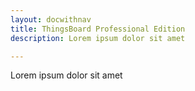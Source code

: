 ```yaml
---
layout: docwithnav
title: ThingsBoard Professional Edition
description: Lorem ipsum dolor sit amet

---
```


Lorem ipsum dolor sit amet
